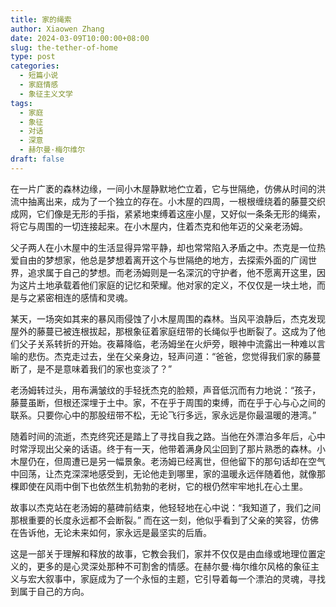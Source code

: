 ```yaml
---
title: 家的绳索
author: Xiaowen Zhang
date: 2024-03-09T10:00:00+08:00
slug: the-tether-of-home
type: post
categories:
  - 短篇小说
  - 家庭情感
  - 象征主义文学
tags:
  - 家庭
  - 象征
  - 对话
  - 深意
  - 赫尔曼·梅尔维尔
draft: false
---
```


在一片广袤的森林边缘，一间小木屋静默地伫立着，它与世隔绝，仿佛从时间的洪流中抽离出来，成为了一个独立的存在。小木屋的四周，一根根缠绕着的藤蔓交织成网，它们像是无形的手指，紧紧地束缚着这座小屋，又好似一条条无形的绳索，将它与周围的一切连接起来。在小木屋内，住着杰克和他年迈的父亲老汤姆。

父子两人在小木屋中的生活显得异常平静，却也常常陷入矛盾之中。杰克是一位热爱自由的梦想家，他总是梦想着离开这个与世隔绝的地方，去探索外面的广阔世界，追求属于自己的梦想。而老汤姆则是一名深沉的守护者，他不愿离开这里，因为这片土地承载着他们家庭的记忆和荣耀。他对家的定义，不仅仅是一块土地，而是与之紧密相连的感情和灵魂。

某天，一场突如其来的暴风雨侵蚀了小木屋周围的森林。当风平浪静后，杰克发现屋外的藤蔓已被连根拔起，那根象征着家庭纽带的长绳似乎也断裂了。这成为了他们父子关系转折的开始。夜幕降临，老汤姆坐在火炉旁，眼神中流露出一种难以言喻的悲伤。杰克走过去，坐在父亲身边，轻声问道：“爸爸，您觉得我们家的藤蔓断了，是不是意味着我们的家也变淡了？”

老汤姆转过头，用布满皱纹的手轻抚杰克的脸颊，声音低沉而有力地说：“孩子，藤蔓虽断，但根还深埋于土中。家，不在乎于周围的束缚，而在乎于心与心之间的联系。只要你心中的那股纽带不松，无论飞行多远，家永远是你最温暖的港湾。”

随着时间的流逝，杰克终究还是踏上了寻找自我之路。当他在外漂泊多年后，心中时常浮现出父亲的话语。终于有一天，他带着满身风尘回到了那片熟悉的森林。小木屋仍在，但周遭已是另一幅景象。老汤姆已经离世，但他留下的那句话却在空气中回荡，让杰克深深地感受到，无论他走到哪里，家的温暖永远伴随着他，就像那棵即使在风雨中倒下也依然生机勃勃的老树，它的根仍然牢牢地扎在心土里。

故事以杰克站在老汤姆的墓碑前结束，他轻轻地在心中说：“我知道了，我们之间那根重要的长度永远都不会断裂。” 而在这一刻，他似乎看到了父亲的笑容，仿佛在告诉他，无论未来如何，家永远是最坚实的后盾。

这是一部关于理解和释放的故事，它教会我们，家并不仅仅是由血缘或地理位置定义的，更多的是心灵深处那种不可割舍的情感。在赫尔曼·梅尔维尔风格的象征主义与宏大叙事中，家庭成为了一个永恒的主题，它引导着每一个漂泊的灵魂，寻找到属于自己的方向。